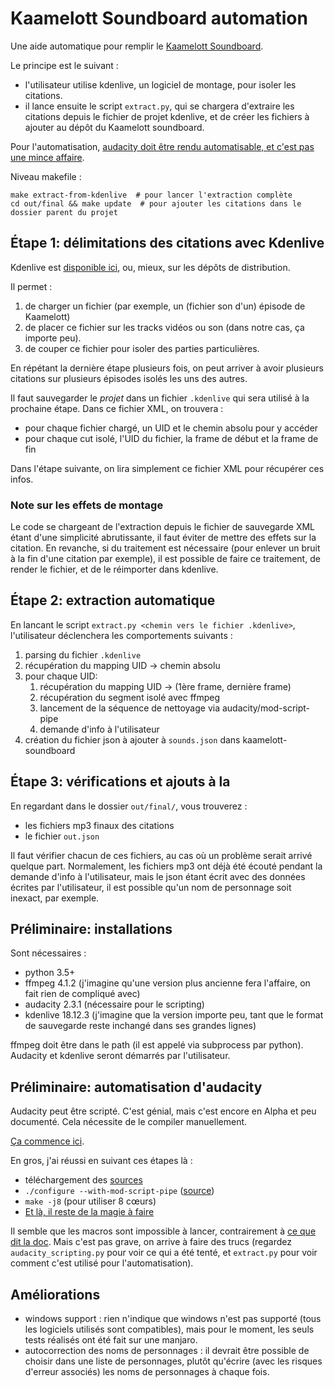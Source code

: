 # Kaamelott Soundboard automation
Une aide automatique pour remplir le [Kaamelott Soundboard](https://kaamelott-soundboard.2ec0b4.fr).

Le principe est le suivant :

- l'utilisateur utilise kdenlive, un logiciel de montage, pour isoler les citations.
- il lance ensuite le script `extract.py`, qui se chargera d'extraire les citations depuis le fichier de projet kdenlive, et de créer les fichiers à ajouter au dépôt du Kaamelott soundboard.

Pour l'automatisation, [audacity doit être rendu automatisable, et c'est pas une mince affaire](#Prliminaire-automatisation-daudacity).


Niveau makefile :

    make extract-from-kdenlive  # pour lancer l'extraction complète
    cd out/final && make update  # pour ajouter les citations dans le dossier parent du projet



## Étape 1: délimitations des citations avec Kdenlive

Kdenlive est [disponible ici](https://kdenlive.org), ou, mieux, sur les dépôts de distribution.

Il permet :

1. de charger un fichier (par exemple, un (fichier son d'un) épisode de Kaamelott)
2. de placer ce fichier sur les tracks vidéos ou son (dans notre cas, ça importe peu).
3. de couper ce fichier pour isoler des parties particulières.

En répétant la dernière étape plusieurs fois, on peut arriver à avoir plusieurs
citations sur plusieurs épisodes isolés les uns des autres.

Il faut sauvegarder le *projet* dans un fichier `.kdenlive` qui sera utilisé à la prochaine étape.
Dans ce fichier XML, on trouvera :

- pour chaque fichier chargé, un UID et le chemin absolu pour y accéder
- pour chaque cut isolé, l'UID du fichier, la frame de début et la frame de fin

Dans l'étape suivante, on lira simplement ce fichier XML pour récupérer ces infos.


### Note sur les effets de montage
Le code se chargeant de l'extraction depuis le fichier de sauvegarde XML étant d'une simplicité abrutissante,
il faut éviter de mettre des effets sur la citation.
En revanche, si du traitement est nécessaire (pour enlever un bruit à la fin d'une citation par exemple),
il est possible de faire ce traitement, de render le fichier, et de le réimporter dans kdenlive.


## Étape 2: extraction automatique
En lancant le script `extract.py <chemin vers le fichier .kdenlive>`, l'utilisateur déclenchera les comportements suivants :

1. parsing du fichier `.kdenlive`
2. récupération du mapping UID -> chemin absolu
3. pour chaque UID:
    1. récupération du mapping UID -> (1ère frame, dernière frame)
    2. récupération du segment isolé avec ffmpeg
    3. lancement de la séquence de nettoyage via audacity/mod-script-pipe
    4. demande d'info à l'utilisateur
4. création du fichier json à ajouter à `sounds.json` dans kaamelott-soundboard


## Étape 3: vérifications et ajouts à la 
En regardant dans le dossier `out/final/`, vous trouverez :

- les fichiers mp3 finaux des citations
- le fichier `out.json`

Il faut vérifier chacun de ces fichiers, au cas où un problème serait arrivé quelque part.
Normalement, les fichiers mp3 ont déjà été écouté pendant la demande d'info à l'utilisateur,
mais le json étant écrit avec des données écrites par l'utilisateur, il est possible qu'un nom de personnage soit inexact, par exemple.



## Préliminaire: installations
Sont nécessaires :

- python 3.5+
- ffmpeg 4.1.2 (j'imagine qu'une version plus ancienne fera l'affaire, on fait rien de compliqué avec)
- audacity 2.3.1 (nécessaire pour le scripting)
- kdenlive 18.12.3 (j'imagine que la version importe peu, tant que le format de sauvegarde reste inchangé dans ses grandes lignes)

ffmpeg doit être dans le path (il est appelé via subprocess par python).
Audacity et kdenlive seront démarrés par l'utilisateur.


## Préliminaire: automatisation d'audacity
Audacity peut être scripté. C'est génial, mais c'est encore en Alpha et peu documenté.
Cela nécessite de le compiler manuellement.

[Ça commence ici](https://manual.audacityteam.org/man/scripting.html#Getting_Started).

En gros, j'ai réussi en suivant ces étapes là :

- téléchargement des [sources](https://github.com/audacity/audacity)
- `./configure --with-mod-script-pipe`  ([source](https://forum.audacityteam.org/viewtopic.php?t=101964))
- `make -j8` (pour utiliser 8 cœurs)
- [Et là, il reste de la magie à faire](https://forum.audacityteam.org/viewtopic.php?p=356758&sid=7177799cbe9480b85a0d5953d09a2eba#p356758)

Il semble que les macros sont impossible à lancer, contrairement à [ce que dit la doc](https://manual.audacityteam.org/man/scripting_reference.html).
Mais c'est pas grave, on arrive à faire des trucs (regardez `audacity_scripting.py` pour voir ce qui a été tenté, et `extract.py` pour voir comment c'est utilisé pour l'automatisation).




## Améliorations

- windows support : rien n'indique que windows n'est pas supporté (tous les logiciels utilisés sont compatibles), mais pour le moment, les seuls tests réalisés ont été fait sur une manjaro.
- autocorrection des noms de personnages : il devrait être possible de choisir dans une liste de personnages, plutôt qu'écrire (avec les risques d'erreur associés) les noms de personnages à chaque fois.
